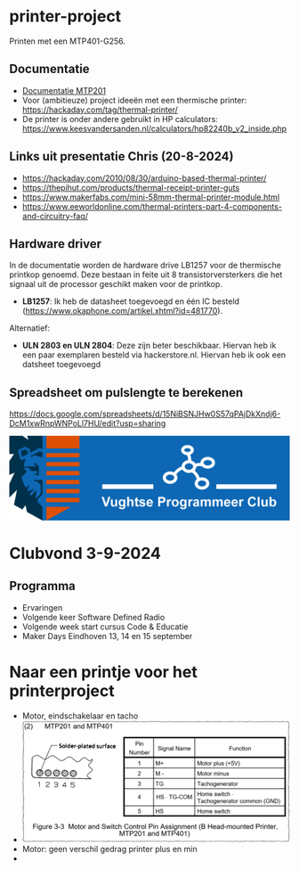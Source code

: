 # printer-project
Printen met een MTP401-G256.

## Documentatie
* [Documentatie MTP201](MTP201.pdf)
* Voor (ambitieuze) project ideeën met een thermische printer: https://hackaday.com/tag/thermal-printer/
* De printer is onder andere gebruikt in HP calculators: https://www.keesvandersanden.nl/calculators/hp82240b_v2_inside.php

## Links uit presentatie Chris (20-8-2024)
* https://hackaday.com/2010/08/30/arduino-based-thermal-printer/
* https://thepihut.com/products/thermal-receipt-printer-guts
* https://www.makerfabs.com/mini-58mm-thermal-printer-module.html
* https://www.eeworldonline.com/thermal-printers-part-4-components-and-circuitry-faq/

## Hardware driver
In de documentatie worden de hardware drive LB1257 voor de thermische printkop genoemd. Deze bestaan in feite uit 8 transistorversterkers die het signaal uit de processor geschikt maken voor de printkop. 
- **LB1257**: Ik heb de datasheet toegevoegd en één IC besteld (https://www.okaphone.com/artikel.xhtml?id=481770).
  
Alternatief:
- **ULN 2803 en ULN 2804**: Deze zijn beter beschikbaar. Hiervan heb ik een paar exemplaren besteld via hackerstore.nl. Hiervan heb ik ook een datsheet toegevoegd

## Spreadsheet om pulslengte te berekenen
https://docs.google.com/spreadsheets/d/15NiBSNJHw0S57qPAjDkXndj6-DcM1xwRnpWNPoLl7HU/edit?usp=sharing

![logo vpc](https://github.com/VughtseProgrammeerclub/printer-project/blob/main/vughtse%20programmeer%20club%20-%20logo.png)
# Clubvond 3-9-2024
## Programma
* Ervaringen
* Volgende keer Software Defined Radio
* Volgende week start cursus Code & Educatie
* Maker Days Eindhoven 13, 14 en 15 september

# Naar een printje voor het printerproject
* Motor, eindschakelaar en tacho
* ![connector](https://github.com/VughtseProgrammeerclub/printer-project/blob/main/printerprojectConnector.png)
* Motor: geen verschil gedrag printer plus en min
* 
